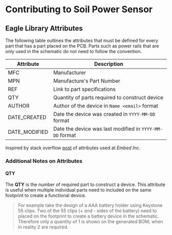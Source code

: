 # Contributing to Soil Power Sensor

## Eagle Library Attributes

The following table outlines the attributes that must be defined for every part that has a part placed on the PCB. Parts such as power rails that are only used in the schematic do not need to follow the convention.

| Attribute | Description |
|-----------|-------------|
| MFC | Manufacturer |
| MPN | Manufacture's Part Number |
| REF | Link to part specifications |
| QTY | Quantity of parts required to construct device |
| AUTHOR | Author of the device in `Name <email>` format |
| DATE_CREATED | Date the device was created in `YYYY-MM-DD` format |
| DATE_MODIFIED | Date the device was last modified in `YYYY-MM-DD` format |

Inspired by stack overflow [post](https://electronics.stackexchange.com/a/38898) of attributes used at *Embed Inc*.

### Additional Notes on Attributes

#### QTY

The **QTY** is the number of required part to construct a device. This attribute is useful when multiple individual parts need to included on the same footprint to create a functional device.

> For example take the design of a AAA battery holder using Keystone 55 clips. Two of the 55 clips (+ and - sides of the battery) need to placed on the footprint to create a battery device in the schematic. Therefore only a quantity of 1 is shown on the generated BOM, when in reality 2 are required.